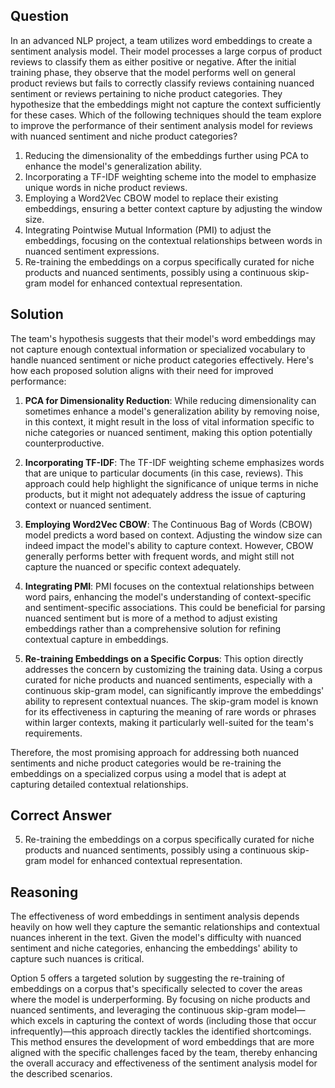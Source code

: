 ## Question
In an advanced NLP project, a team utilizes word embeddings to create a sentiment analysis model. Their model processes a large corpus of product reviews to classify them as either positive or negative. After the initial training phase, they observe that the model performs well on general product reviews but fails to correctly classify reviews containing nuanced sentiment or reviews pertaining to niche product categories. They hypothesize that the embeddings might not capture the context sufficiently for these cases. Which of the following techniques should the team explore to improve the performance of their sentiment analysis model for reviews with nuanced sentiment and niche product categories?

1. Reducing the dimensionality of the embeddings further using PCA to enhance the model's generalization ability.
2. Incorporating a TF-IDF weighting scheme into the model to emphasize unique words in niche product reviews.
3. Employing a Word2Vec CBOW model to replace their existing embeddings, ensuring a better context capture by adjusting the window size.
4. Integrating Pointwise Mutual Information (PMI) to adjust the embeddings, focusing on the contextual relationships between words in nuanced sentiment expressions.
5. Re-training the embeddings on a corpus specifically curated for niche products and nuanced sentiments, possibly using a continuous skip-gram model for enhanced contextual representation.

## Solution

The team's hypothesis suggests that their model's word embeddings may not capture enough contextual information or specialized vocabulary to handle nuanced sentiment or niche product categories effectively. Here's how each proposed solution aligns with their need for improved performance:

1. **PCA for Dimensionality Reduction**: While reducing dimensionality can sometimes enhance a model's generalization ability by removing noise, in this context, it might result in the loss of vital information specific to niche categories or nuanced sentiment, making this option potentially counterproductive.

2. **Incorporating TF-IDF**: The TF-IDF weighting scheme emphasizes words that are unique to particular documents (in this case, reviews). This approach could help highlight the significance of unique terms in niche products, but it might not adequately address the issue of capturing context or nuanced sentiment.

3. **Employing Word2Vec CBOW**: The Continuous Bag of Words (CBOW) model predicts a word based on context. Adjusting the window size can indeed impact the model's ability to capture context. However, CBOW generally performs better with frequent words, and might still not capture the nuanced or specific context adequately.

4. **Integrating PMI**: PMI focuses on the contextual relationships between word pairs, enhancing the model's understanding of context-specific and sentiment-specific associations. This could be beneficial for parsing nuanced sentiment but is more of a method to adjust existing embeddings rather than a comprehensive solution for refining contextual capture in embeddings.

5. **Re-training Embeddings on a Specific Corpus**: This option directly addresses the concern by customizing the training data. Using a corpus curated for niche products and nuanced sentiments, especially with a continuous skip-gram model, can significantly improve the embeddings' ability to represent contextual nuances. The skip-gram model is known for its effectiveness in capturing the meaning of rare words or phrases within larger contexts, making it particularly well-suited for the team's requirements.

Therefore, the most promising approach for addressing both nuanced sentiments and niche product categories would be re-training the embeddings on a specialized corpus using a model that is adept at capturing detailed contextual relationships.

## Correct Answer
5. Re-training the embeddings on a corpus specifically curated for niche products and nuanced sentiments, possibly using a continuous skip-gram model for enhanced contextual representation.

## Reasoning
The effectiveness of word embeddings in sentiment analysis depends heavily on how well they capture the semantic relationships and contextual nuances inherent in the text. Given the model's difficulty with nuanced sentiment and niche categories, enhancing the embeddings' ability to capture such nuances is critical.

Option 5 offers a targeted solution by suggesting the re-training of embeddings on a corpus that's specifically selected to cover the areas where the model is underperforming. By focusing on niche products and nuanced sentiments, and leveraging the continuous skip-gram model—which excels in capturing the context of words (including those that occur infrequently)—this approach directly tackles the identified shortcomings. This method ensures the development of word embeddings that are more aligned with the specific challenges faced by the team, thereby enhancing the overall accuracy and effectiveness of the sentiment analysis model for the described scenarios.